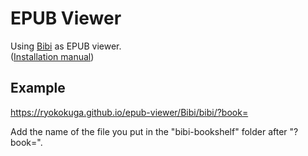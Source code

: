 # EPUB Viewer

Using [Bibi](https://bibi.epub.link/) as EPUB viewer.  
([Installation manual](https://bibi.epub.link/manual.html))  
  
## Example
https://ryokokuga.github.io/epub-viewer/Bibi/bibi/?book=  
  
Add the name of the file you put in the "bibi-bookshelf" folder after "?book=".  
  
